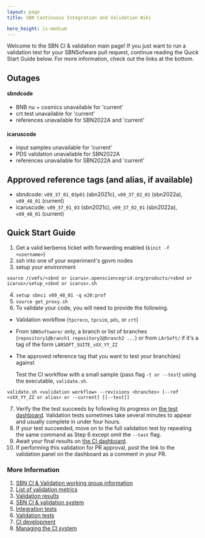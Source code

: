 ```yaml
---
layout: page
title: SBN Continuous Integration and Validation Wiki

hero_height: is-medium
---
```


Welcome to the SBN CI & validation main page! If you just want to run a validation test for your SBNSofware pull request, continue reading the Quick Start Guide below. For more information, check out the links at the bottom. 

## Outages
#### sbndcode
- BNB nu + cosmics unavailable for 'current'
- crt test unavailable for 'current'
- references unavailable for SBN2022A and 'current'

#### icaruscode
- input samples unavailable for 'current'
- PDS validation unavailable for SBN2022A
- references unavailable for SBN2022A and 'current'

## Approved reference tags (and alias, if available)
- sbndcode:    `v09_37_01_03p01` (sbn2021c), `v09_37_02_01` (sbn2022a), `v09_48_01` (current)
- icaruscode:  `v09_37_01_03` (sbn2021c), `v09_37_02_01` (sbn2022a), `v09_48_01` (current)

## Quick Start Guide
1. Get a valid kerberos ticket with forwarding enabled (`kinit -f <username>`)
2. ssh into one of your experiment's gpvm nodes
3. setup your environment 
```
source /cvmfs/<sbnd or icarus>.opensciencegrid.org/products/<sbnd or icarus>/setup_<sbnd or icarus>.sh
```
4. `setup sbnci v09_48_01 -q e20:prof`
5. `source get_proxy.sh`
6. To validate your code, you will need to provide the following.
- Validation workflow (`tpcreco`, `tpcsim`, `pds`, or `crt`)
- From `SBNSoftware/` only, a branch or list of branches (`repository1@branch1 repository2@branch2 ...`) or from `LArSoft/` if it's a tag of the form `LARSOFT_SUITE_vXX_YY_ZZ`
- The approved reference tag that you want to test your branch(es) against

    Test the CI workflow with a small sample (pass flag `-t or --test`) using the executable, `validate.sh`. 
 ```
 validate.sh <validation workflow> --revisions <branches> [--ref <vXX_YY_ZZ or alias> or --current] [[--test]]
 ```

7. Verify the the test succeeds by following its progress on [the test dashboard](https://dbweb9.fnal.gov:8443/TestCI/app/ns:sbnd/view_builds/index). Validation tests sometimes take several minutes to appear and usually complete in under four hours.
8. If your test succeeded, move on to the full validation test by repeating the same command as Step 6 except omit the `--test` flag.
9. Await your final results on [the CI dashboard](https://dbweb8.fnal.gov:8443/LarCI/app/ns:sbnd/view_builds/index).
10. If performing this validation for PR approval, post the link to the validation panel on the dashboard as a comment in your PR.

### More Information
1. [SBN CI & Validation working group information](/sbn/sbnci_wiki/SBN_CI_Validation_group)
2. [List of validation metrics](/sbn/sbnci_wiki/CI_validation_metrics)
3. [Validation results](https://docs.google.com/spreadsheets/d/15rEeZ8xrf1LXR84cB7tLVJPEKxr8JYftXa69TUqqUNU/edit?usp=sharing)
4. [SBN CI & validation system](/sbn/sbnci_wiki/Continuous_integration)
5. [Integration tests](/sbn/sbnci_wiki/Integration_test_guide)
6. [Validation tests](/sbn/sbnci_wiki/CI_Validation)
7. [CI development](/sbn/sbnci_wiki/Developing_Validation_Tests)
8. [Managing the CI system](/sbn/sbnci_wiki/Managing_the_CI_Validation_System)


